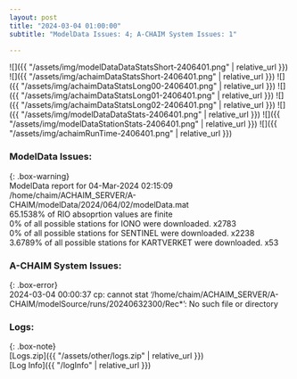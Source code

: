 ```yaml
---
layout: post
title: "2024-03-04 01:00:00"
subtitle: "ModelData Issues: 4; A-CHAIM System Issues: 1"

---
```


![]({{ "/assets/img/modelDataDataStatsShort-2406401.png" | relative_url }})
![]({{ "/assets/img/achaimDataStatsShort-2406401.png" | relative_url }})
![]({{ "/assets/img/achaimDataStatsLong00-2406401.png" | relative_url }})
![]({{ "/assets/img/achaimDataStatsLong01-2406401.png" | relative_url }})
![]({{ "/assets/img/achaimDataStatsLong02-2406401.png" | relative_url }})
![]({{ "/assets/img/modelDataDataStats-2406401.png" | relative_url }})
![]({{ "/assets/img/modelDataStationStats-2406401.png" | relative_url }})
![]({{ "/assets/img/achaimRunTime-2406401.png" | relative_url }})


### ModelData Issues:  
  
{: .box-warning}  
 ModelData report for 04-Mar-2024 02:15:09   
 /home/chaim/ACHAIM_SERVER/A-CHAIM/modelData/2024/064/02/modelData.mat   
 65.1538% of RIO absoprtion values are finite   
 0% of all possible stations for IONO were downloaded. x2783   
 0% of all possible stations for SENTINEL were downloaded. x2238   
 3.6789% of all possible stations for KARTVERKET were downloaded. x53   
  
### A-CHAIM System Issues:  
  
{: .box-error}  
2024-03-04 00:00:37 cp: cannot stat ‘/home/chaim/ACHAIM_SERVER/A-CHAIM/modelSource/runs/20240632300/Rec*’: No such file or directory  

### Logs:  
  
{: .box-note}  
[Logs.zip]({{ "/assets/other/logs.zip" | relative_url }})  
[Log Info]({{ "/logInfo" | relative_url }})  
